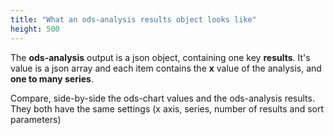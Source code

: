 ```yaml
---
title: "What an ods-analysis results object looks like"
height: 500
---
```



The **ods-analysis** output is a json object, containing one key **results**.
It's value is a json array and each item contains the **x** value of the analysis, and **one to many series**.

Compare, side-by-side the ods-chart values and the ods-analysis results. They both have the same settings (x axis, series, number of results and sort parameters)
